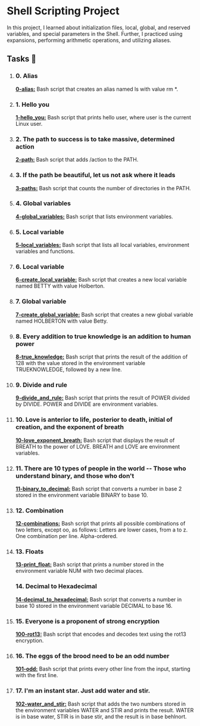  <h1>Shell Scripting Project</h1>
    <p>In this project, I learned about initialization files, local, global, and reserved variables, and special parameters in the Shell. Further, I practiced using expansions, performing arithmetic operations, and utilizing aliases.</p>
    <h2>Tasks 📃</h2>
    <ol>
        <li>
            <h3>0. Alias</h3>
            <p><strong><a href="https://github.com/NyasimiPhilip/alx-system_engineering-devops/blob/master/0x03-shell_variables_expansions/0-alias" target="_blank">0-alias:</a></strong> Bash script that creates an alias named ls with value rm *.</p>
        </li>
        <li>
            <h3>1. Hello you</h3>
            <p><strong><a href="https://github.com/NyasimiPhilip/alx-system_engineering-devops/blob/master/0x03-shell_variables_expansions/1-hello_you" target="_blank">1-hello_you:</a></strong> Bash script that prints hello user, where user is the current Linux user.</p>
        </li>
        <li>
            <h3>2. The path to success is to take massive, determined action</h3>
            <p><strong><a href="https://github.com/NyasimiPhilip/alx-system_engineering-devops/blob/master/0x03-shell_variables_expansions/2-path" target="_blank">2-path:</a></strong> Bash script that adds /action to the PATH.</p>
        </li>
        <li>
            <h3>3. If the path be beautiful, let us not ask where it leads</h3>
            <p><strong><a href="https://github.com/NyasimiPhilip/alx-system_engineering-devops/blob/master/0x03-shell_variables_expansions/3-paths" target="_blank">3-paths:</a></strong> Bash script that counts the number of directories in the PATH.</p>
        </li>
        <li>
            <h3>4. Global variables</h3>
            <p><strong><a href="https://github.com/NyasimiPhilip/alx-system_engineering-devops/blob/master/0x03-shell_variables_expansions/4-global_variables" target="_blank">4-global_variables:</a></strong> Bash script that lists environment variables.</p>
        </li>
        <li>
            <h3>5. Local variable</h3>
            <p><strong><a href="https://github.com/NyasimiPhilip/alx-system_engineering-devops/blob/master/0x03-shell_variables_expansions/5-local_variables" target="_blank">5-local_variables:</a></strong> Bash script that lists all local variables, environment variables and functions.</p>
        </li>
        <li>
            <h3>6. Local variable</h3>
            <p><strong><a href="https://github.com/NyasimiPhilip/alx-system_engineering-devops/blob/master/0x03-shell_variables_expansions/6-create_local_variable" target="_blank">6-create_local_variable:</a></strong> Bash script that creates a new local variable named BETTY with value Holberton.</p>
        </li>
        <li>
            <h3>7. Global variable</h3>
            <p><strong><a href="https://github.com/NyasimiPhilip/alx-system_engineering-devops/blob/master/0x03-shell_variables_expansions/7-create_global_variable" target="_blank">7-create_global_variable:</a></strong> Bash script that creates a new global variable named HOLBERTON with value Betty.</p>
        </li>
        <li>
            <h3>8. Every addition to true knowledge is an addition to human power</h3>
            <p><strong><a href="https://github.com/NyasimiPhilip/alx-system_engineering-devops/blob/master/0x03-shell_variables_expansions/8-true_knowledge" target="_blank">8-true_knowledge:</a></strong> Bash script that prints the result of the addition of 128 with the value stored in the environment variable TRUEKNOWLEDGE, followed by a new line.</p>
        </li>
        <li>
            <h3>9. Divide and rule</h3>
            <p><strong><a href="https://github.com/NyasimiPhilip/alx-system_engineering-devops/blob/master/0x03-shell_variables_expansions/9-divide_and_rule" target="_blank">9-divide_and_rule:</a></strong> Bash script that prints the result of POWER divided by DIVIDE. POWER and DIVIDE are environment variables.</p>
        </li>
        <li>
            <h3>10. Love is anterior to life, posterior to death, initial of creation, and the exponent of breath</h3>
            <p><strong><a href="https://github.com/NyasimiPhilip/alx-system_engineering-devops/blob/master/0x03-shell_variables_expansions/10-love_exponent_breath" target="_blank">10-love_exponent_breath:</a></strong> Bash script that displays the result of BREATH to the power of LOVE. BREATH and LOVE are environment variables.</p>
        </li>
        <li>
            <h3>11. There are 10 types of people in the world -- Those who understand binary, and those who don't</h3>
            <p><strong><a href="https://github.com/NyasimiPhilip/alx-system_engineering-devops/blob/master/0x03-shell_variables_expansions/11-binary_to_decimal" target="_blank">11-binary_to_decimal:</a></strong> Bash script that converts a number in base 2 stored in the environment variable BINARY to base 10.</p>
        </li>
        <li>
            <h3>12. Combination</h3>
            <p><strong><a href="https://github.com/NyasimiPhilip/alx-system_engineering-devops/blob/master/0x03-shell_variables_expansions/12-combinations" target="_blank">12-combinations:</a></strong> Bash script that prints all possible combinations of two letters, except oo, as follows: Letters are lower cases, from a to z. One combination per line. Alpha-ordered.</p>
        </li>
        <li>
            <h3>13. Floats</h3>
            <p><strong><a href="https://github.com/NyasimiPhilip/alx-system_engineering-devops/blob/master/0x03-shell_variables_expansions/13-print_float" target="_blank">13-print_float:</a></strong> Bash script that prints a number stored in the environment variable NUM with two decimal places.</p>
        </li>
          <h3>14. Decimal to Hexadecimal</h3>
            <p><strong><a href="https://github.com/NyasimiPhilip/alx-system_engineering-devops/blob/master/0x03-shell_variables_expansions/14-decimal_to_hexadecimal" target="_blank">14-decimal_to_hexadecimal:</a></strong> Bash script that converts a number in base 10 stored in the environment variable DECIMAL to base 16.</p>
        </li>
        <li>
            <h3>15. Everyone is a proponent of strong encryption</h3>
            <p><strong><a href="https://github.com/NyasimiPhilip/alx-system_engineering-devops/blob/master/0x03-shell_variables_expansions/100-rot13" target="_blank">100-rot13:</a></strong> Bash script that encodes and decodes text using the rot13 encryption.</p>
        </li>
        <li>
            <h3>16. The eggs of the brood need to be an odd number</h3>
            <p><strong><a href="https://github.com/NyasimiPhilip/alx-system_engineering-devops/blob/master/0x03-shell_variables_expansions/101-odd" target="_blank">101-odd:</a></strong> Bash script that prints every other line from the input, starting with the first line.</p>
        </li>
        <li>
            <h3>17. I'm an instant star. Just add water and stir.</h3>
            <p><strong><a href="https://github.com/NyasimiPhilip/alx-system_engineering-devops/blob/master/0x03-shell_variables_expansions/102-water_and_stir" target="_blank">102-water_and_stir:</a></strong> Bash script that adds the two numbers stored in the environment variables WATER and STIR and prints the result. WATER is in base water, STIR is in base stir, and the result is in base behlnort.</p>
        </li>
    </ol>
